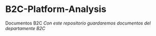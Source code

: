 # B2C-Platform-Analysis
Documentos B2C
_Con este repositorio guardaremos documentos del departamente B2C_
